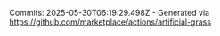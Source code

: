 Commits: 2025-05-30T06:19:29.498Z - Generated via https://github.com/marketplace/actions/artificial-grass
<br>
